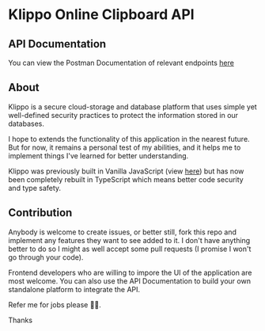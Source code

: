 # Klippo Online Clipboard API

## API Documentation
You can view the Postman Documentation of relevant endpoints [here](https://documenter.getpostman.com/view/20503181/2s8YmSsLZj) 

## About
Klippo is a secure cloud-storage and database platform that uses simple yet well-defined security practices to protect the information stored in our databases.

I hope to extends the functionality of this application in the nearest future. But for now, it remains a personal test of my abilities, and it helps me to implement things I've learned for better understanding.

Klippo was previously built in Vanilla JavaScript (view [here](https://github.com/peteradeojo/klippo/tree/vanilla)) but has now been completely rebuilt in TypeScript which means better code security and type safety.

## Contribution

Anybody is welcome to create issues, or better still, fork this repo and implement any features they want to see added to it. I don't have anything better to do so I might as well accept some pull requests (I promise I won't go through your code).

Frontend developers who are willing to impore the UI of the application are most welcome. You can also use the API Documentation to build your own standalone platform to integrate the API.

Refer me for jobs please 🙏🏽.

Thanks